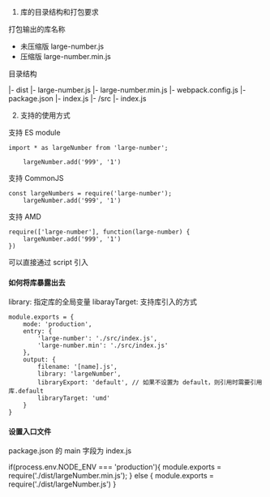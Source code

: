 1. 库的目录结构和打包要求

打包输出的库名称

- 未压缩版 large-number.js
- 压缩版 large-number.min.js

目录结构

|- dist
    |- large-number.js
    |- large-number.min.js
|- webpack.config.js
|- package.json
|- index.js
|- /src
    |- index.js

2. 支持的使用方式

支持 ES module
~~~
import * as largeNumber from 'large-number';

    largeNumber.add('999', '1')
~~~

支持 CommonJS

~~~
const largeNumbers = require('large-number');
    largeNumber.add('999', '1')
~~~

支持 AMD

~~~
require(['large-number'], function(large-number) {
    largeNumber.add('999', '1')
})
~~~

可以直接通过 script 引入

<script src='路径'></script>


#### 如何将库暴露出去

library: 指定库的全局变量
libarayTarget: 支持库引入的方式

~~~
module.exports = {
    mode: 'production',
    entry: {
        'large-number': './src/index.js',
        'large-number.min': './src/index.js'
    },
    output: {
        filename: '[name].js',
        library: 'largeNumber',
        libraryExport: 'default', // 如果不设置为 default，则引用时需要引用 库.default
        libraryTarget: 'umd'
    }
}
~~~

#### 设置入口文件

package.json 的 main 字段为 index.js

if(process.env.NODE_ENV === 'production'){
    module.exports = require('./dist/largeNumber.min.js');
} else {
    module.exports = require('./dist/largeNumber.js')
}